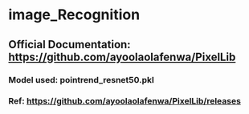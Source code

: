 # image_Recognition

## Official Documentation: https://github.com/ayoolaolafenwa/PixelLib

### Model used: pointrend_resnet50.pkl
### Ref: https://github.com/ayoolaolafenwa/PixelLib/releases